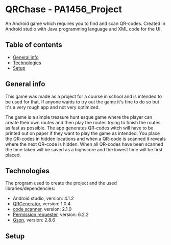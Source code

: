 # QRChase - PA1456_Project
An Android game which requires you to find and scan QR-codes. Created in Android studio with Java programming language and XML code for the UI.

## Table of contents
* [General info](#General-info)
* [Technologies](#Technologies)
* [Setup](#Setup)

## General info
This game was made as a project for a course in school and is intended to be used for that.
If anyone wants to try out the game it's fine to do so but it's a very rough app and not very optimized.

The game is a simple treasure hunt esque game where the player can create their own routes and then play the routes trying to finish the routes as fast as possible.
The app generates QR-codes witch will have to be printed out on paper if they want to play the game as intended.
You place the QR-codes in hidden locations and when a QR-code is scanned it reveals where the next QR-code is hidden.
When all QR-codes have been scanned the time taken will be saved as a highscore and the lowest time will be first placed.

## Technologies
The program used to create the project and the used libraries/dependencies:
* Android studio, version: 4.1.2
* [QRGenerator](https://github.com/androidmads/QRGenerator), version: 1.0.4
* [code scanner](https://github.com/yuriy-budiyev/code-scanner), version: 2.1.0
* [Permission requester](https://github.com/Karumi/Dexter), version: 6.2.2
* [Gson](https://github.com/google/gson), version: 2.8.6

## Setup
